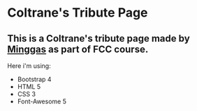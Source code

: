 # Coltrane's Tribute Page

## This is a Coltrane's tribute page made by <a href="https://minggas.website" target="_blank">Minggas</a> as part of FCC course.

Here i'm using:
* Bootstrap 4
* HTML 5
* CSS 3
* Font-Awesome 5
